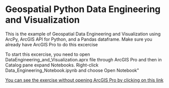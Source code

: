 # Geospatial Python Data Engineering and Visualization
This is the example of Geospatial Data Engineering and Visualization using ArcPy, ArcGIS API for Python, and a Pandas dataframe. Make sure you already have ArcGIS Pro to do this excercise

To start this excercise, you need to open DataEngineering_and_Visualization.aprx file through ArcGIS Pro and then in Catalog pane expand Notebooks. Right-click Data_Engineering_Notebook.ipynb and choose Open Notebook"
  
[You can see the exercise without opening ArcGIS Pro by clicking on this link](Data_Engineering_Notebook.ipynb)
